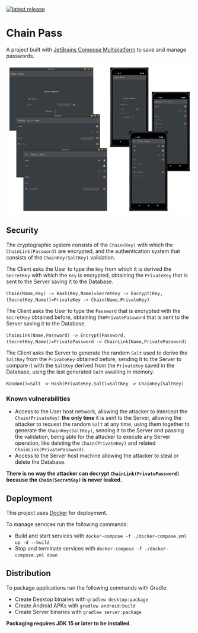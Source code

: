 [![latest release](https://img.shields.io/github/v/release/sunlandx/chain-pass?color=brightgreen&label=latest%20release)](https://github.com/sunlandx/chain-pass/releases/latest)

# Chain Pass

A project built with [JetBrains Compose Multiplatform](https://www.jetbrains.com/lp/compose-mpp/)
to save and manage passwords.

![](artwork/chain-pass.png)

## Security

The cryptographic system consists of the `Chain(Key)` with which the `ChainLink(Password)` are encrypted, and the 
authentication system that consists of the `ChainKey(SaltKey)` validation.

The Client asks the User to type the `Key` from which it is derived the `SecretKey` with which the `Key` is encrypted, 
obtaining the `PrivateKey` that is sent to the Server saving it to the Database.

`Chain(Name,Key) -> Hash(Key,Name)=SecretKey -> Encrypt(Key,(SecretKey,Name))=PrivateKey -> Chain(Name,PrivateKey)`

The Client asks the User to type the `Password` that is encrypted with the `SecretKey` obtained before, obtaining 
the`PrivatePassword` that is sent to the Server saving it to the Database.

`ChainLink(Name,Password) -> Encrypt(Password,(SecretKey,Name))=PrivatePassword -> ChainLink(Name,PrivatePassword)`

The Client asks the Server to generate the random `Salt` used to derive the `SaltKey` from the `PrivateKey` obtained 
before, sending it to the Server to compare it with the `SaltKey` derived from the `PrivateKey` saved in the Database, 
using the last generated `Salt` awaiting in memory.

`Random()=Salt -> Hash(PrivateKey,Salt)=SaltKey -> ChainKey(SaltKey)`

### Known vulnerabilities

- Access to the User host network, allowing the attacker to intercept the `Chain(PrivateKey)` **the only time** it is 
sent to the Server, allowing the attacker to request the random `Salt` at any time, using them together to generate the 
`ChainKey(SaltKey)`, sending it to the Server and passing the validation, being able for the attacker to execute any 
Server operation, like deleting the `Chain(PrivateKey)` and related `ChainLink(PrivatePassword)`.
- Access to the Server host machine allowing the attacker to steal or delete the Database.

**There is no way the attacker can decrypt `ChainLink(PrivatePassword)` because the `Chain(SecretKey)` is never leaked.**

## Deployment

This project uses [Docker](https://www.docker.com/) for deployment.

To manage services run the following commands:

- Build and start services with `docker-compose -f ./docker-compose.yml up -d --build`
- Stop and terminate services with `docker-compose -f ./docker-compose.yml down`

## Distribution

To package applications run the following commands with Gradle:

- Create Desktop binaries with `gradlew desktop:package`
- Create Android APKs with `gradlew android:build`
- Create Server binaries with `gradlew server:package`

**Packaging requires JDK 15 or later to be installed.**